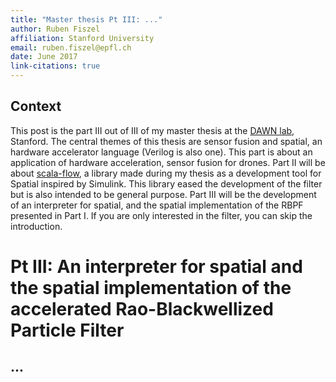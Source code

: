 ```yaml
---
title: "Master thesis Pt III: ..."
author: Ruben Fiszel
affiliation: Stanford University
email: ruben.fiszel@epfl.ch
date: June 2017
link-citations: true
---
```


## Context

This post is the part III out of III of my master thesis at the [DAWN lab](http://dawn.cs.stanford.edu/), Stanford. The central themes of this thesis are sensor fusion and spatial, an hardware accelerator language (Verilog is also one). This part is about an application of hardware acceleration, sensor fusion for drones. Part II will be about [scala-flow](https://github.com/rubenfiszel/scala-flow/), a library made during my thesis as a development tool for Spatial inspired by Simulink. This library eased the development of the filter but is also intended to be general purpose. Part III will be the development of an interpreter for spatial, and the spatial implementation of the RBPF presented in Part I. If you are only interested in the filter, you can skip the introduction.

# Pt III: An interpreter for spatial and the spatial implementation of the accelerated Rao-Blackwellized Particle Filter

## ...




